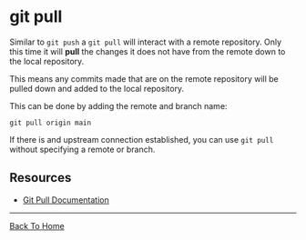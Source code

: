 # git pull

Similar to `git push` a `git pull` will interact with a remote repository. Only this time it will **pull** the changes it does not have from the remote down to the local repository.

This means any commits made that are on the remote repository will be pulled down and added to the local repository.

This can be done by adding the remote and branch name:
```
git pull origin main
```

If there is and upstream connection established, you can use `git pull` without specifying a remote or branch.

## Resources

- [Git Pull Documentation](https://git-scm.com/docs/git-pull)

---
[Back To Home](./README.md)